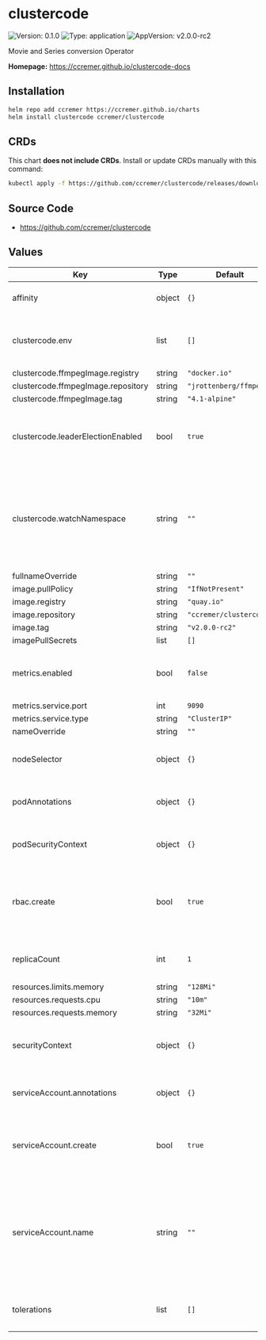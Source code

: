 # clustercode

![Version: 0.1.0](https://img.shields.io/badge/Version-0.1.0-informational?style=flat-square) ![Type: application](https://img.shields.io/badge/Type-application-informational?style=flat-square) ![AppVersion: v2.0.0-rc2](https://img.shields.io/badge/AppVersion-v2.0.0--rc2-informational?style=flat-square)

Movie and Series conversion Operator

**Homepage:** <https://ccremer.github.io/clustercode-docs>

## Installation

```bash
helm repo add ccremer https://ccremer.github.io/charts
helm install clustercode ccremer/clustercode
```

## CRDs

This chart **does not include CRDs**.
Install or update CRDs manually with this command:
```bash
kubectl apply -f https://github.com/ccremer/clustercode/releases/download/v2.0.0-rc2/clustercode-crd.yaml
 ```

## Source Code

* <https://github.com/ccremer/clustercode>

## Values

| Key | Type | Default | Description |
|-----|------|---------|-------------|
| affinity | object | `{}` | The operator's pod affinity |
| clustercode.env | list | `[]` | Set additional environment variables to the Operator |
| clustercode.ffmpegImage.registry | string | `"docker.io"` |  |
| clustercode.ffmpegImage.repository | string | `"jrottenberg/ffmpeg"` |  |
| clustercode.ffmpegImage.tag | string | `"4.1-alpine"` |  |
| clustercode.leaderElectionEnabled | bool | `true` | Specifies whether leader election should be enabled |
| clustercode.watchNamespace | string | `""` | Specify which namespace to watch for Clustercode resources. If empty, all namespaces will be watched. |
| fullnameOverride | string | `""` |  |
| image.pullPolicy | string | `"IfNotPresent"` |  |
| image.registry | string | `"quay.io"` |  |
| image.repository | string | `"ccremer/clustercode"` |  |
| image.tag | string | `"v2.0.0-rc2"` |  |
| imagePullSecrets | list | `[]` |  |
| metrics.enabled | bool | `false` | Specifies whether metrics should be enabled |
| metrics.service.port | int | `9090` |  |
| metrics.service.type | string | `"ClusterIP"` |  |
| nameOverride | string | `""` |  |
| nodeSelector | object | `{}` | The operator's pod node selector |
| podAnnotations | object | `{}` | The operator's pod annotations |
| podSecurityContext | object | `{}` | The operator's pod security context |
| rbac.create | bool | `true` | Specifies whether RBAC roles and rolebindings should be enabled |
| replicaCount | int | `1` | The operator's pod replica count |
| resources.limits.memory | string | `"128Mi"` |  |
| resources.requests.cpu | string | `"10m"` |  |
| resources.requests.memory | string | `"32Mi"` |  |
| securityContext | object | `{}` | The operator's container security context |
| serviceAccount.annotations | object | `{}` | Annotations to add to the service account |
| serviceAccount.create | bool | `true` | Specifies whether a service account should be created |
| serviceAccount.name | string | `""` | The name of the service account to use. If not set and create is true, a name is generated using the fullname template |
| tolerations | list | `[]` | The operator's pod tolerations |
